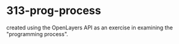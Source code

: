 # 313-prog-process
created using the OpenLayers API as an exercise in examining the "programming process". 

